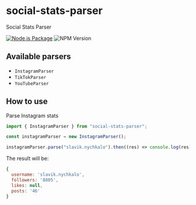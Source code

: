 # social-stats-parser
Social Stats Parser

[![Node.js Package](https://github.com/gebeto/social-stats-parser/actions/workflows/npm-publish.yml/badge.svg)](https://github.com/gebeto/social-stats-parser/actions/workflows/npm-publish.yml)
![NPM Version](https://img.shields.io/npm/v/social-stats-parser)

## Available parsers

 - `InstagramParser`
 - `TikTokParser`
 - `YouTubeParser`


## How to use

Parse Instagram stats

```js
import { InstagramParser } from "social-stats-parser";

const instagramParser = new InstagramParser();

instagramParser.parse("slavik.nychkalo").then((res) => console.log(res));
```

The result will be:

```js
{
  username: 'slavik.nychkalo',
  followers: '8805',
  likes: null,
  posts: '46'
}
```

